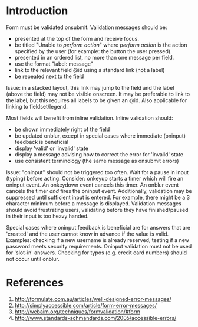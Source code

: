 # Introduction #

Form must be validated onsubmit.
Validation messages should be:
  * presented at the top of the form and receive focus.
  * be titled "Unable to _perform action_" where _perform action_ is the action specified by the user (for example: the button the user pressed).
  * presented in an ordered list, no more than one message per field.
  * use the format "label: message"
  * link to the relevant field @id using a standard link (not a label)
  * be repeated next to the field

Issue: in a stacked layout, this link may jump to the field and the label (above the field) may not be visible onscreen. It may be preferable to link to the label, but this requires all labels to be given an @id. Also applicable for linking to fieldset/legend.

Most fields will benefit from inline validation.
Inline validation should:
  * be shown immediately right of the field
  * be updated onblur, except in special cases where immediate (oninput) feedback is beneficial
  * display 'valid' or 'invalid' state
  * display a message advising how to correct the error for 'invalid' state
  * use consistent terminology (the same message as onsubmit errors)

Issue: "oninput" should not be triggered too often. Wait for a pause in input (typing) before acting. Consider: onkeyup starts a timer which will fire an oninput event. An onkeydown event cancels this timer. An onblur event cancels the timer _and_ fires the oninput event. Additionally, validation may be suppressed until sufficient input is entered. For example, there might be a 3 character minimum before a message is displayed. Validation messages should avoid frustrating users, validating before they have finished/paused in their input is too heavy handed.

Special cases where oninput feedback is beneficial are for answers that are 'created' and the user cannot know in advance if the value is valid. Examples: checking if a new username is already reserved, testing if a new password meets security requirements.
Oninput validation must not be used for 'slot-in' answers. Checking for typos (e.g. credit card numbers) should not occur until onblur.

# References #
  1. http://formulate.com.au/articles/well-designed-error-messages/
  1. http://simplyaccessible.com/article/form-error-messages/
  1. http://webaim.org/techniques/formvalidation/#form
  1. http://www.standards-schmandards.com/2005/accessible-errors/